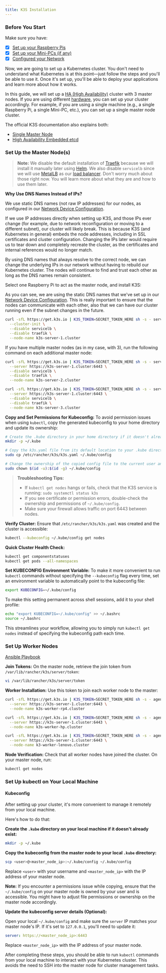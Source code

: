 ```yaml
---
title: K3S Installation
---
```


### Before You Start

Make sure you have:

- [x] [Set up your Raspberry Pis](../hardware-raspberry-pi-setup/raspberry-pi-setup.md)
- [x] [Set up your Mini-PCs (if any)](../hardware-raspberry-pi-setup/mini-pcs-setup.md)
- [x] [Configured your Network](../networking/mikrotik/network-overview.mdx)

Now, we are going to set up a Kubernetes cluster. You don't need to understand what Kubernetes is at this point—just follow the steps and you'll be able to use it. Once it's set up, you'll be able to deploy your applications and learn more about how it works.

In this guide, we will set up a [HA (High Availability)](https://en.wikipedia.org/wiki/High-availability_cluster) cluster with 3 master nodes. If you are using different [hardware](../hardware-raspberry-pi-setup/hardware.mdx), you can set up your cluster accordingly. For example, if you are using a single machine (e.g., a single Raspberry Pi, a single Mini-PC, etc.), you can set up a single master node cluster.

The official K3S documentation also explains both:

- [Single Master Node](https://docs.k3s.io/quick-start)
- [High Availability Embedded etcd](https://docs.k3s.io/datastore/ha-embedded)

### Set Up the Master Node(s)

> **Note:** We disable the default installation of [Traefik](https://traefik.io/traefik/) because we will install it manually later using [Helm](https://helm.sh/). We also disable `servicelb` since we will use [MetalLB](https://metallb.io/) as our [load balancer](<https://en.wikipedia.org/wiki/Load_balancing_(computing)>). Don't worry much about those right now. You will learn more about what they are and how to use them later.

**Why Use DNS Names Instead of IPs?**

We use static DNS names (not raw IP addresses) for our nodes, as configured in our [Network Device Configuration](../networking/mikrotik/device-configuration.mdx).

If we use IP addresses directly when setting up K3S, and those IPs ever change (for example, due to network reconfiguration or moving to a different subnet), our cluster will likely break. This is because K3S (and Kubernetes in general) embeds the node addresses, including in SSL certificates and cluster configuration. Changing the IPs later would require us to tear down and completely recreate the cluster, as the certificates and internal references would no longer match.

By using DNS names that always resolve to the correct node, we can change the underlying IPs in our network without having to rebuild our Kubernetes cluster. The nodes will continue to find and trust each other as long as the DNS names remain consistent.

Select one Raspberry Pi to act as the master node, and install K3S:

As you can see, we are using the static DNS names that we've set up in our [Network Device Configuration](../networking/mikrotik/device-configuration.mdx). This is really important to ensure that the nodes can communicate with each other, also that we can have our cluster running even if the subnet changes in the future.

```bash title="k3s-server-1.cluster"
curl -sfL https://get.k3s.io | K3S_TOKEN=SECRET_TOKEN_HERE sh -s - server \
  --cluster-init \
  --disable servicelb \
  --disable traefik \
  --node-name k3s-server-1.cluster
```

If you have multiple master nodes (as in my case, with 3), run the following command on each additional master node:

```bash title="k3s-server-2.cluster"
curl -sfL https://get.k3s.io | K3S_TOKEN=SECRET_TOKEN_HERE sh -s - server \
  --server https://k3s-server-1.cluster:6443 \
  --disable servicelb \
  --disable traefik \
  --node-name k3s-server-2.cluster
```

```bash title="k3s-server-3.cluster"
curl -sfL https://get.k3s.io | K3S_TOKEN=SECRET_TOKEN_HERE sh -s - server \
  --server https://k3s-server-1.cluster:6443 \
  --disable servicelb \
  --disable traefik \
  --node-name k3s-server-3.cluster
```

**Copy and Set Permissions for Kubeconfig:** To avoid permission issues when using `kubectl`, copy the generated kubeconfig to your home directory and update its ownership:

```bash title="Copy and Set Permissions for Kubeconfig"
# Create the .kube directory in your home directory if it doesn't already exist
mkdir -p ~/.kube

# Copy the k3s.yaml file from its default location to your .kube directory as the default kubectl config file
sudo cp /etc/rancher/k3s/k3s.yaml ~/.kube/config

# Change the ownership of the copied config file to the current user and group, so kubectl can access it without requiring sudo
sudo chown $(id -u):$(id -g) ~/.kube/config
```

> **Troubleshooting Tips:**
>
> - If `kubectl get nodes` hangs or fails, check that the K3S service is running:
>   `sudo systemctl status k3s`
> - If you see certificate or permission errors, double-check the ownership and permissions of `~/.kube/config`.
> - Make sure your firewall allows traffic on port 6443 between nodes.

**Verify Cluster:** Ensure that `/etc/rancher/k3s/k3s.yaml` was created and the cluster is accessible:

```bash title="Verify Cluster"
kubectl --kubeconfig ~/.kube/config get nodes
```

**Quick Cluster Health Check:**

```bash title="Quick Cluster Health Check"
kubectl get componentstatuses
kubectl get pods --all-namespaces
```

**Set KUBECONFIG Environment Variable:** To make it more convenient to run `kubectl` commands without specifying the `--kubeconfig` flag every time, set an environment variable to automatically point to the kubeconfig file:

```bash title="Set KUBECONFIG Environment Variable"
export KUBECONFIG=~/.kube/config
```

To make this setting permanent across shell sessions, add it to your shell profile:

```bash title="Set KUBECONFIG Environment Variable"
echo "export KUBECONFIG=~/.kube/config" >> ~/.bashrc
source ~/.bashrc
```

This streamlines your workflow, allowing you to simply run `kubectl get nodes` instead of specifying the kubeconfig path each time.

### Set Up Worker Nodes

[Ansible Playbook](/ansible/playbooks/join-worker-nodes-and-setup-kube-config.yml)

**Join Tokens:** On the master node, retrieve the join token from `/var/lib/rancher/k3s/server/token`:

```bash title="Join Tokens"
vi /var/lib/rancher/k3s/server/token
```

**Worker Installation:** Use this token to join each worker node to the master:

```bash title="Worker Installation"
curl -sfL https://get.k3s.io | K3S_TOKEN=SECRET_TOKEN_HERE sh -s - agent \
  --server https://k3s-server-1.cluster:6443 \
  --node-name k3s-worker-rp4.cluster

curl -sfL https://get.k3s.io | K3S_TOKEN=SECRET_TOKEN_HERE sh -s - agent \
  --server https://k3s-server-1.cluster:6443 \
  --node-name k3s-worker-hp.cluster

curl -sfL https://get.k3s.io | K3S_TOKEN=SECRET_TOKEN_HERE sh -s - agent \
  --server https://k3s-server-1.cluster:6443 \
  --node-name k3-worker-lenovo.cluster
```

**Node Verification:** Check that all worker nodes have joined the cluster. On your master node, run:

```bash title="Node Verification"
kubectl get nodes
```

### Set Up kubectl on Your Local Machine

#### Kubeconfig

After setting up your cluster, it's more convenient to manage it remotely from your local machine.

Here's how to do that:

**Create the `.kube` directory on your local machine if it doesn't already exist:**

```bash title="Create the .kube directory on your local machine"
mkdir -p ~/.kube
```

**Copy the kubeconfig from the master node to your local `.kube` directory:**

```bash title="Copy the kubeconfig from the master node to your local .kube directory"
scp <user>@<master_node_ip>:~/.kube/config ~/.kube/config
```

Replace `<user>` with your username and `<master_node_ip>` with the IP address of your master node.

**Note:** If you encounter a permissions issue while copying, ensure that the `~/.kube/config` on your master node is owned by your user and is accessible. You might have to adjust file permissions or ownership on the master node accordingly.

**Update the kubeconfig server details (Optional):**

Open your local `~/.kube/config` and make sure the `server` IP matches your master node's IP. If it's set to `127.0.0.1`, you'll need to update it:

```yaml title="Update the kubeconfig server details"
server: https://<master_node_ip>:6443
```

Replace `<master_node_ip>` with the IP address of your master node.

After completing these steps, you should be able to run `kubectl` commands from your local machine to interact with your Kubernetes cluster. This avoids the need to SSH into the master node for cluster management tasks.
